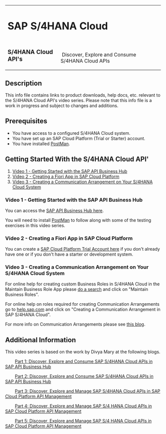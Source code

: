 <table width=100% border=0>
<tr ><td colspan=2><h1>SAP S/4HANA Cloud</h1></td></tr>
<tr><td><h3>S/4HANA Cloud API's</h3></td><td width=66%></br>&nbsp;Discover, Explore and Consume S/4HANA Cloud APIs</td>
</table>

## Description

This info file contains links to product downloads, help docs, etc. relevant to the S/4HANA Cloud API's video series. Please note that this info file is a work in progress and subject to changes and additions.

## Prerequisites

* You have access to a configured S/4HANA Cloud system.
* You have set up an SAP Cloud Platform (Trial or Starter) account.
* You have installed [PostMan](https://www.getpostman.com/downloads/).

## Getting Started With the S/4HANA Cloud API'
1) [Video 1 - Getting Started with the SAP API Business Hub](#v1apibh)
1) [Video 2 - Creating a Fiori App in SAP Cloud Platform](#v2cfa)
1) [Video 3 - Creating a Communication Arrangement on Your S/4HANA Cloud System](#v3cca)

### <a name="v1apibh"></a>Video 1 - Getting Started with the SAP API Business Hub

You can access the [SAP API Business Hub here](https://api.sap.com/).

You will need to install [PostMan](https://www.getpostman.com/downloads/) to follow along with some of the testing exercises in this video series.

### <a name="v2cfa"></a>Video 2 - Creating a Fiori App in SAP Cloud Platform

You can create a [SAP Cloud Platform Trial Account here](https://account.hanatrial.ondemand.com/cockpit/#/home/trialhome) if you don't already have one or if you don't have a starter or development system.

### <a name="v3cca"></a>Video 3 - Creating a Communication Arrangement on Your S/4HANA Cloud System

For online help for creating custom Business Roles in S/4HANA Cloud in the Maintain Business Role App please [do a search](https://www.google.ca/search?q=help.sap.com%20s4hana%20cloud%20create%20business%20role) and click on "Maintain Business Roles".

For online help on roles required for creating Communication Arrangements go to [help.sap.com](https://help.sap.com/viewer/search?q=Communication%20Arrangement%20S4HANA%20Cloud) and click on "Creating a Communication Arrangement in SAP S/4HANA Cloud".

For more info on Communication Arrangements please see [this blog](https://blogs.sap.com/2017/09/15/what-is-what-your-quick-reference-to-communication-management-and-identity-access-management-artifacts-in-s4hana/).

## Additional Information

This video series is based on the work by Divya Mary at the following blogs.

&nbsp;&nbsp;&nbsp;&nbsp;&nbsp;&nbsp;&nbsp;&nbsp;[Part 1: Discover, Explore and Consume SAP S/4HANA Cloud APIs in SAP API Business Hub](https://blogs.sap.com/2017/12/05/part-1-discover-explore-and-consume-sap-s4-hana-cloud-apis-in-sap-api-business-hub/)

&nbsp;&nbsp;&nbsp;&nbsp;&nbsp;&nbsp;&nbsp;&nbsp;[Part 2: Discover, Explore and Consume SAP S/4HANA Cloud APIs in SAP API Business Hub](https://blogs.sap.com/2017/12/05/part-2-discover-explore-and-consume-s4-hana-cloud-apis-in-sap-api-business-hub/)

&nbsp;&nbsp;&nbsp;&nbsp;&nbsp;&nbsp;&nbsp;&nbsp;[Part 3: Discover, Explore and Manage SAP S/4HANA Cloud APIs in SAP Cloud Platform API Management](https://blogs.sap.com/2017/12/11/part-3-discover-explore-and-consume-s4-hana-cloud-apis-in-sap-cloud-platform-api-management/)

&nbsp;&nbsp;&nbsp;&nbsp;&nbsp;&nbsp;&nbsp;&nbsp;[Part 4: Discover, Explore and Manage SAP S/4 HANA Cloud APIs in SAP Cloud Platform API Management](https://blogs.sap.com/2017/12/11/part-4-discover-explore-and-manage-s4-hana-cloud-apis-in-sap-cloud-platform-api-management/)

&nbsp;&nbsp;&nbsp;&nbsp;&nbsp;&nbsp;&nbsp;&nbsp;[Part 5: Discover, Explore and Manage SAP S/4 HANA Cloud APIs in SAP Cloud Platform API Management](https://blogs.sap.com/2017/12/11/part-5-discover-explore-and-manage-sap-s4-hana-cloud-apis-in-sap-cloud-platform-api-management/)

